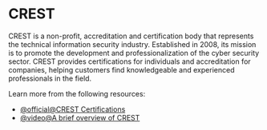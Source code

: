 # CREST

CREST is a non-profit, accreditation and certification body that represents the technical information security industry. Established in 2008, its mission is to promote the development and professionalization of the cyber security sector. CREST provides certifications for individuals and accreditation for companies, helping customers find knowledgeable and experienced professionals in the field.

Learn more from the following resources:

- [@official@CREST Certifications](https://www.crest-approved.org/skills-certifications-careers/crest-certifications/)
- [@video@A brief overview of CREST](https://www.youtube.com/watch?v=Cci5qrv8fHY)